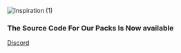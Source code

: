 ![Inspiration (1)](https://user-images.githubusercontent.com/60900693/103489209-a7653780-4e0a-11eb-999e-973a4ccbaeef.png)


### The Source Code For Our Packs Is Now available

[Discord](https://discord.gg/JrhpDWayG3)
